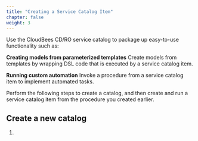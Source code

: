 ```yaml
---
title: "Creating a Service Catalog Item"
chapter: false
weight: 3
--- 
```


Use the CloudBees CD/RO service catalog to package up easy-to-use functionality such as:

**Creating models from parameterized templates**
Create models from templates by wrapping DSL code that is executed by a service catalog item.

**Running custom automation**
Invoke a procedure from a service catalog item to implement automated tasks.

Perform the following steps to create a catalog, and then create and run a service catalog item from the procedure you created earlier.

## Create a new catalog

1. 
